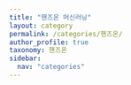 ```yaml
---
title: "핸즈온 머신러닝"
layout: category
permalink: /categories/핸즈온/
author_profile: true
taxonomy: 핸즈온
sidebar:
  nav: "categories"
---
```

